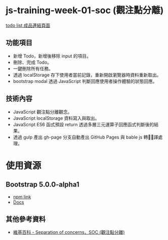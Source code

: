 # js-training-week-01-soc (觀注點分離)
[todo list 成品連結頁面](https://gmwu185.github.io/js-training-week-01-soc/)
## 功能項目
- 新增 Todo，新增後移除 input 的項目。
- 刪除、完成 Todo。
- 一鍵刪除所有任務。
- 透過 localStorage 存下使用者當前記錄，重新開啟瀏覽器時資料重新取出。
- bootstrap modal 透過 JavaScript 判斷回應使用者操作體驗的狀態回應。
## 技術內容
- JavaScript 觀注點分離觀念。
- JavaScript localStorage 資料寫入與取出。
- JavaScript ES6 函式預設 return 透過多層三元運算子回應函式判斷後的結果。
- 透過 gulp 產出 gh-page 分支自動產出 GitHub Pages 與 bable js 轉譯處理。

# 使用資源
## Bootstrap 5.0.0-alpha1 
- [npm link](https://www.npmjs.com/package/bootstrap/v/5.0.0-alpha1)
- [Docs](https://v5.getbootstrap.com/docs/5.0/getting-started/introduction/)
## 其他參考資料
- [維基百科 - Separation of concerns，SOC (觀注點分離)](https://zh.wikipedia.org/wiki/关注点分离#HTML，CSS，JavaScript)